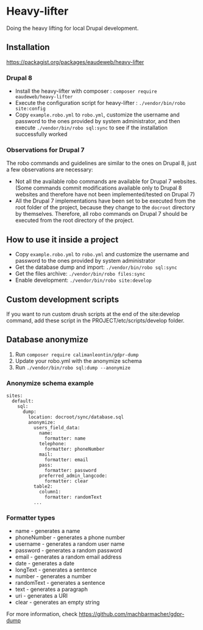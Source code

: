 # Heavy-lifter
Doing the heavy lifting for local Drupal development.

## Installation

https://packagist.org/packages/eaudeweb/heavy-lifter

### Drupal 8

* Install the heavy-lifter with composer : `composer require eaudeweb/heavy-lifter`
* Execute the configuration script for heavy-lifter : `./vendor/bin/robo site:config`
* Copy `example.robo.yml` to `robo.yml`, customize the username and password to the ones provided by system administrator,
and then execute `./vendor/bin/robo sql:sync` to see if the installation successfully worked

### Observations for Drupal 7

The robo commands and guidelines are similar to the ones on Drupal 8, just a few observations are necessary:

* Not all the available robo commands are available for Drupal 7 websites. (Some commands commit modifications available only to Drupal 8 websites and therefore have not been implemented/tested on Drupal 7)
* All the Drupal 7 implementations have been set to be executed from the root folder of the project, because they change to the `docroot` directory by themselves. Therefore, all robo commands on Drupal 7 should be executed from the root directory of the project. 

## How to use it inside a project
* Copy `example.robo.yml` to `robo.yml` and customize the username and password to the ones provided by system administrator
* Get the database dump and import: `./vendor/bin/robo sql:sync`
* Get the files archive: `./vendor/bin/robo files:sync`
* Enable development: `./vendor/bin/robo site:develop`

## Custom development scripts

If you want to run custom drush scripts at the end of the site:develop command, add these script in the PROJECT/etc/scripts/develop folder.


## Database anonymize 

1. Run `composer require calimanleontin/gdpr-dump`
2. Update your robo.yml with the anonymize schema
3. Run `./vendor/bin/robo sql:dump --anonymize`

### Anonymize schema example

```
sites:
  default:
    sql:
      dump:
        location: docroot/sync/database.sql
        anonymize:
          users_field_data:
            name:
              formatter: name
            telephone:
              formatter: phoneNumber
            mail:
              formatter: email
            pass:
              formatter: password
            preferred_admin_langcode:
              formatter: clear
          table2:
            column1:
              formatter: randomText
          ...
```

### Formatter types

- name - generates a name
- phoneNumber - generates a phone number
- username - generates a random user name
- password - generates a random password
- email - generates a random email address
- date - generates a date
- longText - generates a sentence
- number - generates a number
- randomText - generates a sentence
- text - generates a paragraph
- uri - generates a URI
- clear - generates an empty string

For more information, check https://github.com/machbarmacher/gdpr-dump
